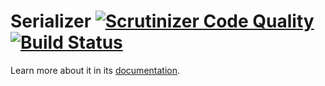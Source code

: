 Serializer [![Scrutinizer Code Quality](https://scrutinizer-ci.com/g/alekitto/serializer/badges/quality-score.png?b=master)](https://scrutinizer-ci.com/g/alekitto/serializer/) [![Build Status](https://travis-ci.org/alekitto/serializer.svg?branch=master)](https://travis-ci.org/alekitto/serializer) 
==========

Learn more about it in its [documentation](https://github.com/alekitto/serializer/blob/master/doc/index.rst).

